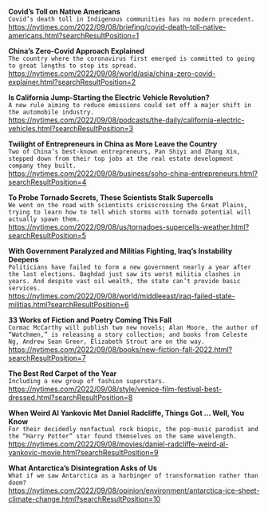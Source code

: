**Covid’s Toll on Native Americans**\
`Covid’s death toll in Indigenous communities has no modern precedent.`\
https://nytimes.com/2022/09/08/briefing/covid-death-toll-native-americans.html?searchResultPosition=1

**China’s Zero-Covid Approach Explained**\
`The country where the coronavirus first emerged is committed to going to great lengths to stop its spread.`\
https://nytimes.com/2022/09/08/world/asia/china-zero-covid-explainer.html?searchResultPosition=2

**Is California Jump-Starting the Electric Vehicle Revolution?**\
`A new rule aiming to reduce emissions could set off a major shift in the automobile industry.`\
https://nytimes.com/2022/09/08/podcasts/the-daily/california-electric-vehicles.html?searchResultPosition=3

**Twilight of Entrepreneurs in China as More Leave the Country**\
`Two of China’s best-known entrepreneurs, Pan Shiyi and Zhang Xin, stepped down from their top jobs at the real estate development company they built.`\
https://nytimes.com/2022/09/08/business/soho-china-entrepreneurs.html?searchResultPosition=4

**To Probe Tornado Secrets, These Scientists Stalk Supercells**\
`We went on the road with scientists crisscrossing the Great Plains, trying to learn how to tell which storms with tornado potential will actually spawn them.`\
https://nytimes.com/2022/09/08/us/tornadoes-supercells-weather.html?searchResultPosition=5

**With Government Paralyzed and Militias Fighting, Iraq’s Instability Deepens**\
`Politicians have failed to form a new government nearly a year after the last elections. Baghdad just saw its worst militia clashes in years. And despite vast oil wealth, the state can’t provide basic services.`\
https://nytimes.com/2022/09/08/world/middleeast/iraq-failed-state-militias.html?searchResultPosition=6

**33 Works of Fiction and Poetry Coming This Fall**\
`Cormac McCarthy will publish two new novels; Alan Moore, the author of “Watchmen,” is releasing a story collection; and books from Celeste Ng, Andrew Sean Greer, Elizabeth Strout are on the way.`\
https://nytimes.com/2022/09/08/books/new-fiction-fall-2022.html?searchResultPosition=7

**The Best Red Carpet of the Year**\
`Including a new group of fashion superstars.`\
https://nytimes.com/2022/09/08/style/venice-film-festival-best-dressed.html?searchResultPosition=8

**When Weird Al Yankovic Met Daniel Radcliffe, Things Got … Well, You Know**\
`For their decidedly nonfactual rock biopic, the pop-music parodist and the “Harry Potter” star found themselves on the same wavelength.`\
https://nytimes.com/2022/09/08/movies/daniel-radcliffe-weird-al-yankovic-movie.html?searchResultPosition=9

**What Antarctica’s Disintegration Asks of Us**\
`What if we saw Antarctica as a harbinger of transformation rather than doom?`\
https://nytimes.com/2022/09/08/opinion/environment/antarctica-ice-sheet-climate-change.html?searchResultPosition=10

